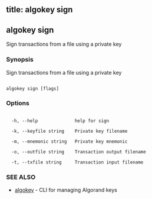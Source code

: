 title: algokey sign
---
## algokey sign



Sign transactions from a file using a private key



### Synopsis



Sign transactions from a file using a private key



```

algokey sign [flags]

```



### Options



```

  -h, --help              help for sign

  -k, --keyfile string    Private key filename

  -m, --mnemonic string   Private key mnemonic

  -o, --outfile string    Transaction output filename

  -t, --txfile string     Transaction input filename

```



### SEE ALSO



* [algokey](../../algokey/algokey/)	 - CLI for managing Algorand keys



